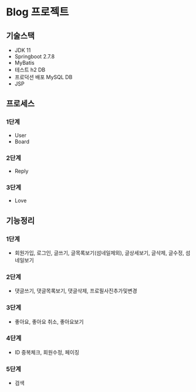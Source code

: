 # Blog 프로젝트 

## 기술스택
- JDK 11
- Springboot 2.7.8
- MyBatis
- 테스트 h2 DB
- 프로덕션 배포 MySQL DB
- JSP

## 프로세스

### 1단계
- User
- Board

### 2단계
- Reply
### 3단계
- Love

## 기능정리
### 1단계
- 회원가입, 로그인, 글쓰기, 글목록보기(섬네일제외), 글상세보기, 글삭제, 글수정, 섬네일보기
### 2단계
- 댓글쓰기, 댓글목록보기, 댓글삭제, 프로필사진추가및변경
### 3단계
- 좋아요, 좋아요 취소, 좋아요보기
### 4단계
- ID 중복체크, 회원수정, 페이징
### 5단계
- 검색  
